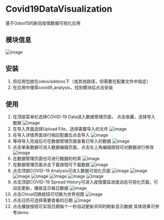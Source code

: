 # Covid19DataVisualization
基于Odoo15的新冠疫情数据可视化应用

## 模块信息
![image](https://user-images.githubusercontent.com/71177584/174446470-77012ebc-aac4-44f9-ba00-d77aa8ee89c0.png)

## 安装
1. 将应用包放在odoo/addons下（或其他路径，但需要在配置文件中指定）
2. 在应用中搜索covid9_analysis，找到模块后点击安装

## 使用
1. 在顶层菜单栏选择COVID-19 Data进入数据管理页面， 点击收藏，选择导入数据
![image](https://user-images.githubusercontent.com/71177584/174447144-b6391dec-172c-4234-94dd-f4288c865606.png)
2. 在导入界面选择Upload File，选择需要导入的文件
![image](https://user-images.githubusercontent.com/71177584/174447185-d86e6591-6f3b-4175-9e0f-88d9bf3f0da1.png)
3. 在导入详情界面进行相应配置后点击导入
![image](https://user-images.githubusercontent.com/71177584/174447207-86a0d3a1-06b5-47b3-b797-a17884cae509.png)
4. 等待导入完成后可在数据管理页面查看已导入的数据
![image](https://user-images.githubusercontent.com/71177584/174447226-eef3fab3-02bf-4f74-b68c-b9907f52bf02.png)
5. 点击单条数据可进入数据编辑页面，点击左上角编辑按钮可对数据进行修改
![image](https://user-images.githubusercontent.com/71177584/174447250-b45ab112-5396-4802-902a-e4c5c811fb35.png)
6. 在数据管理页面也可进行数据的检索
![image](https://user-images.githubusercontent.com/71177584/174447258-47ef5e49-9142-4242-b946-2d657c494ba8.png)
7. 在数据管理页面点击下载按钮可下载数据
![image](https://user-images.githubusercontent.com/71177584/174447278-c7064167-5585-4bbf-8841-8e1d83082281.png)
8. 点击顶部COVID-19 Analysis可进入数据可视化页面
![image](https://user-images.githubusercontent.com/71177584/174447293-11179ba1-2ecc-4675-ac6c-d80c6b349a25.png)
![image](https://user-images.githubusercontent.com/71177584/174447300-b4404cad-0422-40e9-a3c5-e79f434ccd1d.png)
![image](https://user-images.githubusercontent.com/71177584/174447316-afc58a68-6a43-4904-9c5a-e3b7ea269052.png)
![image](https://user-images.githubusercontent.com/71177584/174447330-867c75f6-8ce7-4899-9aed-e84a918d462c.png)
![image](https://user-images.githubusercontent.com/71177584/174447335-7ecf9bcb-73d6-458f-8505-5d4eee45b2a4.png)
![image](https://user-images.githubusercontent.com/71177584/174447340-2d1acbf5-39ae-4252-bf08-711f35f20616.png)
![image](https://user-images.githubusercontent.com/71177584/174447348-83ba3dc8-dfc4-4728-8a29-d20f5ffbddf1.png)
9. 点击顶部COVID-19 Spread History可进入疫情蔓延进度动态可视化页面，可动态更新，播放显示每日数据
![image](https://user-images.githubusercontent.com/71177584/174447363-879c3445-0738-476c-b4e7-791b5c34e15b.png)
10. 点击China切换按钮可切换为世界视图
![image](https://user-images.githubusercontent.com/71177584/174447375-9d588953-7924-4e32-963e-11b0adacc112.png)
11. 点击日历可选择需要查看的日期
![image](https://user-images.githubusercontent.com/71177584/174447412-69e69dd7-de96-4a7b-a4f7-607570670ca5.png)
12. 点击播放按钮可实现日期每个一秒自动更新并同时刷新显示数据
具体效果可参考demo

